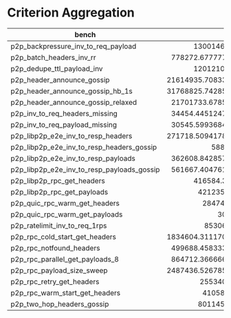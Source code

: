 # Criterion Aggregation

| bench | p50 | p95 | timeout_rate | n | timeouts |
|---|---:|---:|---:|---:|---:|
| p2p_backpressure_inv_to_req_payload | 1300146713.5 |  |  |  |  |
| p2p_batch_headers_inv_rr | 778272.6777777778 | 1480253 | 0 | 62 |  |
| p2p_dedupe_ttl_payload_inv | 1201210961.5 | 1202596991 | 0 | 11 |  |
| p2p_header_announce_gossip | 21614935.708333336 | 22643358 | 0 | 62 |  |
| p2p_header_announce_gossip_hb_1s | 31768825.742857143 | 32460624 | 0 | 62 |  |
| p2p_header_announce_gossip_relaxed | 21701733.67857143 | 22379000 | 0 | 62 |  |
| p2p_inv_to_req_headers_missing | 34454.44512476737 |  |  |  |  |
| p2p_inv_to_req_payload_missing | 30545.59936842376 |  |  |  |  |
| p2p_libp2p_e2e_inv_to_resp_headers | 271718.50941780827 | 415936 | 0 | 72431 |  |
| p2p_libp2p_e2e_inv_to_resp_headers_gossip | 588599.4 | 960618 | 0 | 117 |  |
| p2p_libp2p_e2e_inv_to_resp_payloads | 362608.8428571429 | 515907 | 0 | 117 |  |
| p2p_libp2p_e2e_inv_to_resp_payloads_gossip | 561667.4047619047 | 954119 | 0 | 117 |  |
| p2p_libp2p_rpc_get_headers | 416584.34375 | 664294 | 0 | 117 |  |
| p2p_libp2p_rpc_get_payloads | 421235.9375 | 750000 | 0 | 117 |  |
| p2p_quic_rpc_warm_get_headers | 284746.725 | 497128 | 0 | 117 |  |
| p2p_quic_rpc_warm_get_payloads | 302783 | 562425 | 0 | 117 |  |
| p2p_ratelimit_inv_to_req_1rps | 853063317 |  |  |  |  |
| p2p_rpc_cold_start_get_headers | 1834604.3111702127 | 2279771 | 0 | 6193 |  |
| p2p_rpc_notfound_headers | 499688.4583333334 | 788673 | 0 | 62 |  |
| p2p_rpc_parallel_get_payloads_8 | 864712.3666666667 | 1235694 | 0 | 62 |  |
| p2p_rpc_payload_size_sweep | 2487436.5267857146 | 7357370 | 0 | 125 |  |
| p2p_rpc_retry_get_headers | 2553407464 |  |  |  | 11 |
| p2p_rpc_warm_start_get_headers | 410584.375 | 648386 | 0 | 125 |  |
| p2p_two_hop_headers_gossip | 801145860.5 |  |  |  | 11 |
